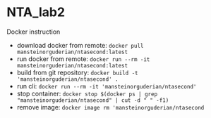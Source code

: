 # NTA_lab2
Docker instruction
- download docker from remote: `docker pull mansteinorguderian/ntasecond:latest`
- run docker from remote: `docker run --rm -it mansteinorguderian/ntasecond:latest`
- build from git repository: `docker build -t 'mansteinorguderian/ntasecond' .`
- run cli: `docker run --rm -it 'mansteinorguderian/ntasecond'`
- stop container: `docker stop $(docker ps | grep "mansteinorguderian/ntasecond" | cut -d " " -f1)`
- remove image: `docker image rm 'mansteinorguderian/ntasecond`
